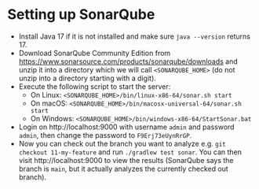# Setting up SonarQube

- Install Java 17 if it is not installed and make sure `java --version` returns 17.
- Download SonarQube Community Edition from https://www.sonarsource.com/products/sonarqube/downloads
  and unzip it into a directory which we will call `<SONARQUBE_HOME>`
  (do not unzip into a directory starting with a digit).
- Execute the following script to start the server:
    - On Linux: `<SONARQUBE_HOME>/bin/linux-x86-64/sonar.sh start`
    - On macOS: `<SONARQUBE_HOME>/bin/macosx-universal-64/sonar.sh start`
    - On Windows: `<SONARQUBE_HOME>/bin/windows-x86-64/StartSonar.bat`
- Login on http://localhost:9000 with username `admin` and password `admin`, then
  change the password to `F9Erj73eUynRrGP`.
- Now you can check out the branch you want to analyze e.g. `git checkout 11-my-feature` and
  run `./gradlew test sonar`. You can then visit http://localhost:9000 to view the results
  (SonarQube says the branch is `main`, but it actually analyzes the currently checked out branch).
